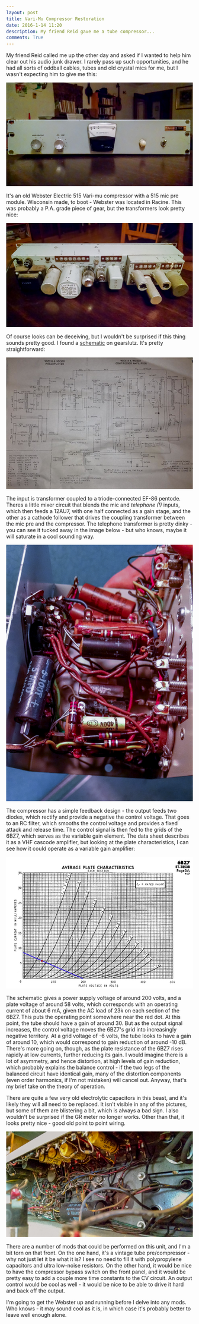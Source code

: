 ```yaml
---
layout: post
title: Vari-Mu Compressor Restoration
date: 2016-1-14 11:20 
description: My friend Reid gave me a tube compressor...
comments: True
---
```


My friend Reid called me up the other day and asked if I wanted to help him clear out his audio junk drawer. I rarely pass up such opportunities, and he had all sorts of oddball cables, tubes and old crystal mics for me, but I wasn't expecting him to give me this:

![webster1](/img/webster/webster1.jpg)

It's an old Webster Electric 515 Vari-mu compressor with a 515 mic pre module. Wisconsin made, to boot - Webster was located in Racine. This was probably a P.A. grade piece of gear, but the transformers look pretty nice:
 
![webster2](/img/webster/webster2.jpg)

Of course looks can be deceiving, but I wouldn't be surprised if this thing sounds pretty good. I found a <a href="https://www.gearslutz.com/board/attachments/so-much-gear-so-little-time/361859d1378597678-webster-wsc-681-515-vintage-compressor-photo-3.jpg">schematic</a> on gearslutz. It's pretty straightforward:

![schematic](/img/webster/schematic.jpg)

The input is transformer coupled to a triode-connected EF-86 pentode. Theres a little mixer circuit that blends the mic and *telephone (!)* inputs, which then feeds a 12AU7, with one half connected as a gain stage, and the other as a cathode follower that drives the coupling transformer between the mic pre and the compressor. The telephone transformer is pretty dinky - you can see it tucked away in the image below - but who knows, maybe it will saturate in a cool sounding way. 

![micPre](/img/webster/webster6.jpg)

The compressor has a simple feedback design - the output feeds two diodes, which rectify and provide a negative the control voltage. That goes to an RC filter, which smooths the control voltage and provides a fixed attack and release time. The control signal is then fed to the grids of the 6BZ7, which serves as the variable gain element. The data sheet describes it as a VHF cascode amplifier, but looking at the plate characteristics, I can see how it could operate as a variable gain amplifier:

![eqWindow](/img/webster/tubecurve.jpg)

The schematic gives a power supply voltage of around 200 volts, and a plate voltage of around 58 volts, which corresponds with an operating current of about 6 mA, given the AC load of 23k on each section of the 6BZ7. This puts the operating point somewhere near the red dot. At this point, the tube should have a gain of around 30. But as the output signal increases, the control voltage moves the 6BZ7's grid into increasingly negative territory. At a grid voltage of -6 volts, the tube looks to have a gain of around 10, which would correspond to gain reduction of around -10 dB. There's more going on, though, as the plate resistance of the 6BZ7 rises rapidly at low currents, further reducing its gain. I would imagine there is a lot of asymmetry, and hence distortion, at high levels of gain reduction, which probably explains the balance control - if the two legs of the balanced circuit have identical gain, many of the distortion components (even order harmonics, if I'm not mistaken) will cancel out. Anyway, that's my brief take on the theory of operation. 

There are quite a few very old electrolytic capacitors in this beast, and it's likely they will all need to be replaced. It isn't visible in any of the pictures, but some of them are blistering a bit, which is always a bad sign. I also wouldn't be surprised if the GR meter no longer works. Other than that, it looks pretty nice - good old point to point wiring. 

![tool](/img/webster/webster5.jpg)

There are a number of mods that could be performed on this unit, and I'm a bit torn on that front. On the one hand, it's a vintage tube pre/compressor - why not just let it be what it is? I see no need to fill it with polypropylene capacitors and ultra low-noise resistors. On the other hand, it would be nice to have the compressor bypass switch on the front panel, and it would be pretty easy to add a couple more time constants to the CV circuit. An output control would be cool as well - it would be nice to be able to drive it hard and back off the output.

I'm going to get the Webster up and running before I delve into any mods. Who knows - it may sound cool as it is, in which case it's probably better to leave well enough alone. 